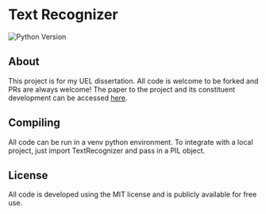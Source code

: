 # Text Recognizer
![Python Version](https://img.shields.io/badge/Python_Version-3.8-informational?style=flat&logo=python&logoColor=white&color=11BB11)

## About
This project is for my UEL dissertation. All code is welcome to be forked and PRs are always welcome! The paper to the project and its constituent development can be accessed [here](https://docs.google.com/document/d/1-AKUfdzTrVF6K01ZGTX-QqKMhdjTMrILaiDjdMuhPbg/edit?usp=sharing).

## Compiling
All code can be run in a venv python environment. To integrate with a local project, just import TextRecognizer and pass in a PIL object.

## License
All code is developed using the MIT license and is publicly available for free use.